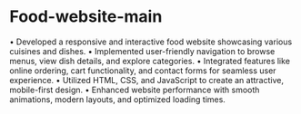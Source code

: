 # Food-website-main
• Developed a responsive and interactive food website showcasing various cuisines and dishes.
• Implemented user-friendly navigation to browse menus, view dish details, and explore categories.
• Integrated features like online ordering, cart functionality, and contact forms for seamless user experience.
• Utilized HTML, CSS, and JavaScript to create an attractive, mobile-first design.
• Enhanced website performance with smooth animations, modern layouts, and optimized loading times.
